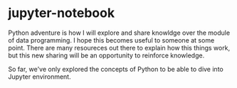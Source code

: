 # jupyter-notebook
Python adventure is how I will explore and share knowldge over the module of data programming. I hope this becomes useful to someone at some point. There are many resoureces out there to explain how this things work, but this new sharing will be an opportunity to reinforce knowledge. 

So far, we've only explored the concepts of Python to be able to dive into Jupyter environment. 
